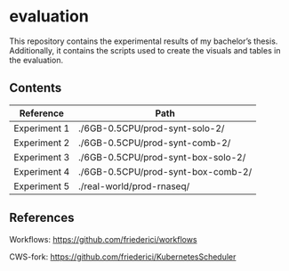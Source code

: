 # evaluation
This repository contains the experimental results of my bachelor’s thesis. Additionally, it contains the scripts used to create the visuals and tables in the evaluation.

## Contents 

| Reference    | Path                               |
|--------------|------------------------------------|
| Experiment 1 | ./6GB-0.5CPU/prod-synt-solo-2/     |
| Experiment 2 | ./6GB-0.5CPU/prod-synt-comb-2/     |
| Experiment 3 | ./6GB-0.5CPU/prod-synt-box-solo-2/ |
| Experiment 4 | ./6GB-0.5CPU/prod-synt-box-comb-2/ |
| Experiment 5 | ./real-world/prod-rnaseq/          |

## References

Workflows: https://github.com/friederici/workflows

CWS-fork: https://github.com/friederici/KubernetesScheduler
